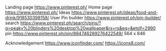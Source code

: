Landing page https://www.pinterest.ph/
Home page https://www.pinterest.ph/
Ideas https://www.pinterest.ph/ideas/food-and-drink/918530398158/
User [<llanzkenneth>](https://www.pinterest.ph/llanzkenneth/)
Pin builder https://www.pinterest.ph/pin-builder/
search https://www.pinterest.ph/search/pins/?q=peaky%20blinders%20desktop%20wallpaper&rs=rs&eq=&etslf=2990
pin https://www.pinterest.ph/pin/884746289276422549/
564 x 846

Acknowledgement
https://www.iconfinder.com/
https://icons8.com/